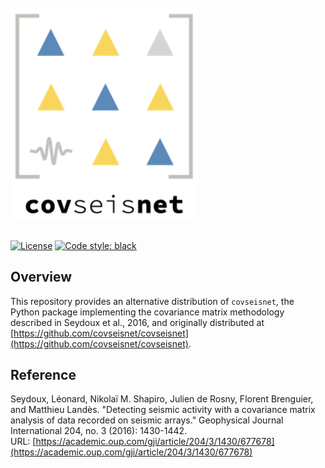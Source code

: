 <br>
<img src="docs/source/_static/logo.png" width="300px"/>
<br>
<br>

[![License](https://img.shields.io/conda/l/conda-forge/covseisnet)](https://www.gnu.org/licenses/lgpl.html)
[![Code style: black](https://img.shields.io/badge/code%20style-black-000000.svg)](https://github.com/psf/black)

## Overview

This repository provides an alternative distribution of `covseisnet`, the Python
package implementing the covariance matrix methodology described in Seydoux et
al., 2016, and originally distributed at
[https://github.com/covseisnet/covseisnet](https://github.com/covseisnet/covseisnet). 


## Reference

Seydoux, Léonard, Nikolaï M. Shapiro, Julien de Rosny, Florent Brenguier, and Matthieu Landès. "Detecting seismic activity with a covariance matrix analysis of data recorded on seismic arrays." Geophysical Journal International 204, no. 3 (2016): 1430-1442.<br>
URL:
[https://academic.oup.com/gji/article/204/3/1430/677678](https://academic.oup.com/gji/article/204/3/1430/677678)

